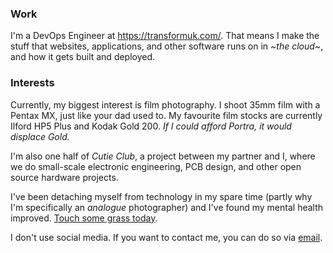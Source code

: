 ### Work

I'm a DevOps Engineer at <https://transformuk.com/>. That means I make the stuff
that websites, applications, and other software runs on in _~the cloud~_, and
how it gets built and deployed.

### Interests

Currently, my biggest interest is film photography. I shoot 35mm film with a
Pentax MX, just like your dad used to. My favourite film stocks are currently
Ilford HP5 Plus and Kodak Gold 200. _If I could afford Portra, it would displace
Gold._

I'm also one half of _Cutie Club_, a project between my partner and I, where
we do small-scale electronic engineering, PCB design, and other open source
hardware projects.

I've been detaching myself from technology in my spare time (partly why I'm
specifically an _analogue_ photographer) and I've found my mental health
improved. [Touch some grass today][1].

I don't use social media. If you want to contact me, you can do so via
[email][2].

[1]: https://mashable.com/article/log-off-touch-grass
[2]: mailto:hello@amber.vision
